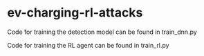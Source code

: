 # ev-charging-rl-attacks


Code for training the detection model can be found in train_dnn.py

Code for training the RL agent can be found in train_rl.py


